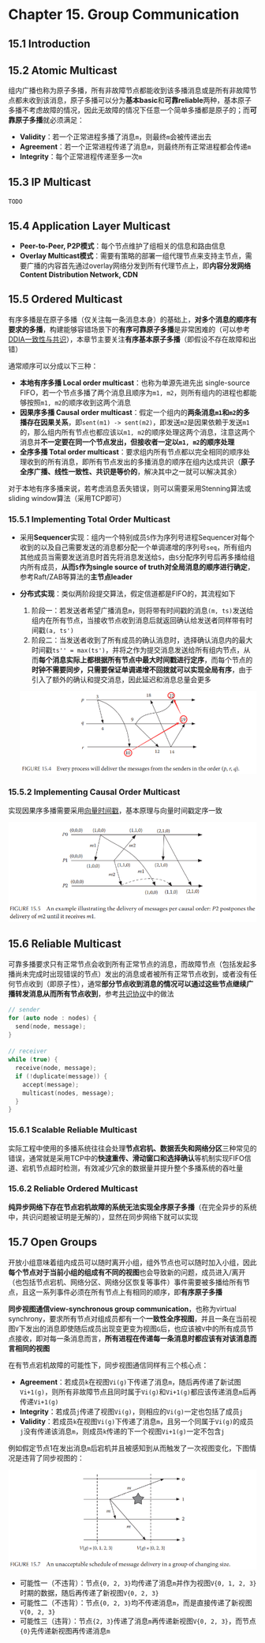 # Chapter 15. Group Communication

## 15.1 Introduction

## 15.2 Atomic Multicast

组内广播也称为原子多播，所有非故障节点都能收到该多播消息或是所有非故障节点都未收到该消息，原子多播可以分为**基本basic**和**可靠reliable**两种，基本原子多播不考虑故障的情况，因此无故障的情况下任意一个简单多播都是原子的；而**可靠原子多播**就必须满足：

- **Validity**：若一个正常进程多播了消息`m`，则最终`m`会被传递出去
- **Agreement**：若一个正常进程传递了消息`m`，则最终所有正常进程都会传递`m`
- **Integrity**：每个正常进程传递至多一次`m`

## 15.3 IP Multicast

`TODO`

## 15.4 Application Layer Multicast

- **Peer-to-Peer, P2P模式**：每个节点维护了组相关的信息和路由信息
- **Overlay Multicast模式**：需要有策略的部署一组代理节点来支持主节点，需要广播的内容首先通过overlay网络分发到所有代理节点上，即**内容分发网络Content Distribution Network, CDN**

## 15.5 Ordered Multicast

有序多播是在原子多播（仅关注每一条消息本身）的基础上，**对多个消息的顺序有要求的多播**，构建能够容错场景下的**有序可靠原子多播**是非常困难的（可以参考[DDIA一致性与共识](https://github.com/JasonYuchen/notes/blob/master/ddia/09.Consistency_and_Consensus.md#chapter-9-consistency-and-consensus)），本章节主要关注**有序基本原子多播**（即假设不存在故障和出错）

通常顺序可以分成以下三种：

- **本地有序多播 Local order multicast**：也称为单源先进先出 single-source FIFO，若一个节点多播了两个消息且顺序为`m1, m2`，则所有组内的进程也都能够按照`m1, m2`的顺序收到这两个消息
- **因果序多播 Causal order multicast**：假定一个组内的**两条消息`m1`和`m2`的多播存在因果关系**，即`sent(m1) -> sent(m2)`，即发送`m2`是因果依赖于发送`m1`的，那么组内所有节点也都应该以`m1, m2`的顺序处理这两个消息，注意这两个消息并**不一定要在同一个节点发出，但接收者一定以`m1, m2`的顺序处理**
- **全序多播 Total order multicast**：要求组内所有节点都以完全相同的顺序处理收到的所有消息，即所有节点发出的多播消息的顺序在组内达成共识（**原子全序广播、线性一致性、共识是等价的**，解决其中之一就可以解决其余）

对于本地有序多播来说，若考虑消息丢失错误，则可以需要采用Stenning算法或sliding window算法（采用TCP即可）

### 15.5.1 Implementing Total Order Multicast

- 采用**Sequencer**实现：组内一个特别成员`S`作为序列号进程Sequencer对每个收到的以及自己需要发送的消息都分配一个单调递增的序列号`seq`，所有组内其他成员当需要发送消息时首先将消息发送给`S`，由`S`分配序列号后再多播给组内所有成员，**从而`S`作为single source of truth对全局消息的顺序进行确定**，参考Raft/ZAB等算法的**主节点leader**
- **分布式实现**：类似两阶段提交算法，假定信道都是FIFO的，其流程如下
  1. 阶段一：若发送者希望广播消息`m`，则将带有时间戳的消息`(m, ts)`发送给组内在所有节点，当接收节点收到消息后就返回确认给发送者同样带有时间戳`(a, ts')`
  2. 阶段二：当发送者收到了所有成员的确认消息时，选择确认消息内的最大时间戳`ts'' = max(ts')`，并将之作为提交消息发送给所有组内节点，从而**每个消息实际上都根据所有节点中最大时间戳进行定序**，而每个节点的**时钟不需要同步，只需要保证单调递增不回拨就可以实现全局有序**，由于引入了额外的确认和提交消息，因此延迟和消息总量会更多

  ![15.4](images/15.4.png)

### 15.5.2 Implementing Causal Order Multicast

实现因果序多播需要采用[向量时间戳](https://github.com/JasonYuchen/notes/blob/master/dsaaa/06.Time.md#63-vector-clocks)，基本原理与向量时间戳定序一致

![15.5](images/15.5.png)

## 15.6 Reliable Multicast

可靠多播要求只有正常节点会收到所有正常节点的消息，而故障节点（包括发起多播尚未完成时出现错误的节点）发出的消息或者被所有正常节点收到，或者没有任何节点收到（即原子性），通常**部分节点收到消息的情况可以通过这些节点继续广播转发消息从而所有节点收到**，参考[共识协议]()中的做法

```cpp
// sender
for (auto node : nodes) {
  send(node, message);
}

// receiver
while (true) {
  receive(node, message);
  if (!duplicate(message)) {
    accept(message);
    multicast(nodes, message);
  }
}
```

### 15.6.1 Scalable Reliable Multicast

实际工程中使用的多播系统往往会处理**节点宕机、数据丢失和网络分区**三种常见的错误，通常就是采用TCP中的**快速重传、滑动窗口和选择确认**等机制实现FIFO信道、宕机节点超时检测，有效减少冗余的数据量并提升整个多播系统的吞吐量

### 15.6.2 Reliable Ordered Multicast

**纯异步网络下存在节点宕机故障的系统无法实现全序原子多播**（在完全异步的系统中，共识问题被证明是无解的），显然在同步网络下就可以实现

## 15.7 Open Groups

开放小组意味着组内成员可以随时离开小组，组外节点也可以随时加入小组，因此**每个节点对于当前小组的组成有不同的视图**也会导致新的问题，成员进入/离开（也包括节点宕机、网络分区、网络分区恢复等事件）事件需要被多播给所有节点，且这一系列事件必须在所有节点上有相同的顺序，即**有序原子多播**

**同步视图通信view-synchronous group communication**，也称为virtual synchrony，要求所有节点对组成员都有一个**一致性全序视图**，并且一条在当前视图`V`下发出的消息即使随后成员出现变更变为视图`G`后，也应该被`V`中的所有成员节点接收，即对每一条消息而言，**所有进程在传递每一条消息时都应该有对该消息而言相同的视图**

在有节点宕机故障的可能性下，同步视图通信同样有三个核心点：

- **Agreement**：若成员`k`在视图`Vi(g)`下传递了消息`m`，随后再传递了新试图`Vi+1(g)`，则所有非故障节点且同时属于`Vi(g)`和`Vi+1(g)`都应该传递消息`m`后再传递`Vi+1(g)`
- **Integrity**：若成员`j`传递了视图`Vi(g)`，则相应的`Vi(g)`一定也包括了成员`j`
- **Validity**：若成员`k`在视图`Vi(g)`下传递了消息`m`，且另一个同属于`Vi(g)`的成员`j`没有传递该消息`m`，则成员`k`传递的下一个视图`Vi+1(g)`一定不包含`j`

例如假定节点1在发出消息`m`后宕机并且被感知到从而触发了一次视图变化，下图情况是违背了同步视图的：

![15.7](images/15.7.png)

- 可能性一（不违背）：节点`{0, 2, 3}`均传递了消息`m`并作为视图`V{0, 1, 2, 3}`时期的数据，随后再传递了新视图`V{0, 2, 3}`
- 可能性二（不违背）：节点`{0, 2, 3}`均不传递消息`m`，而是直接传递了新视图`V{0, 2, 3}`
- 可能性三（违背）：节点`{2, 3}`传递了消息`m`再传递新视图`V{0, 2, 3}`，而节点`{0}`先传递新视图再传递消息`m`
